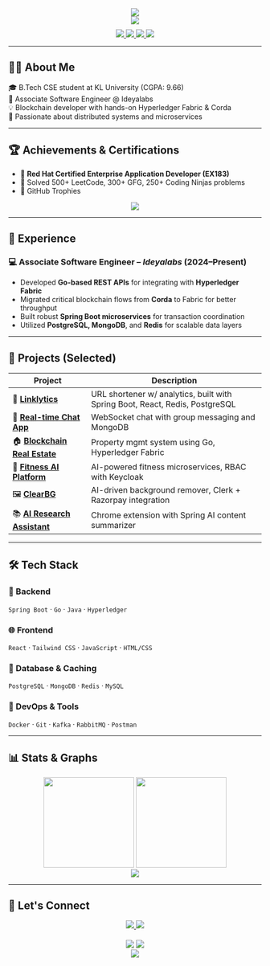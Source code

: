 <!-- Header with animated banner -->
<div align="center">
  <img src="https://capsule-render.vercel.app/api?type=waving&color=3B82F6&height=200&section=header&text=Akhileswar%20Vathaluru&fontSize=80&fontAlignY=35&animation=twinkling&desc=Full%20Stack%20Developer%20|%20Blockchain%20Enthusiast&descAlignY=55&descAlign=50"/>
</div>

<!-- Animated typing effect -->
<div align="center">
  <img src="https://readme-typing-svg.herokuapp.com?font=Fira+Code&weight=500&size=30&pause=1000&color=3B82F6&center=true&vCenter=true&width=600&height=80&lines=Scalable+Systems+Builder;Spring+Boot+%7C+GoLang+%7C+React;Blockchain+%7C+Microservices+%7C+Cloud" />
</div>

<!-- Contact buttons -->
<div align="center" style="margin-top: 10px;">
  <a href="https://www.linkedin.com/in/v-akhileswar-a46062250/">
    <img src="https://img.shields.io/badge/LinkedIn-0077B5?style=for-the-badge&logo=linkedin&logoColor=white" />
  </a>
  <a href="mailto:akhil.vathaluru@gmail.com">
    <img src="https://img.shields.io/badge/Gmail-D14836?style=for-the-badge&logo=gmail&logoColor=white" />
  </a>
  <a href="https://github.com/Akhil351">
    <img src="https://img.shields.io/badge/GitHub-181717?style=for-the-badge&logo=github&logoColor=white" />
  </a>
  <a href="https://akhil-amber.vercel.app/">
    <img src="https://img.shields.io/badge/Portfolio-000?style=for-the-badge&logo=About.me&logoColor=white" />
  </a>
</div>

---

## 👨‍💻 About Me

🎓 B.Tech CSE student at KL University (CGPA: 9.66)  
💼 Associate Software Engineer @ Ideyalabs  
💡 Blockchain developer with hands-on Hyperledger Fabric & Corda  
🚀 Passionate about distributed systems and microservices

---

## 🏆 Achievements & Certifications

- 🧾 **Red Hat Certified Enterprise Application Developer (EX183)**
- 🧠 Solved 500+ LeetCode, 300+ GFG, 250+ Coding Ninjas problems  
- 🏅 GitHub Trophies  
<div align="center">
  <img src="https://github-profile-trophy.vercel.app/?username=akhil351&theme=radical&no-frame=true&row=1" />
</div>

---

## 💼 Experience

### 💻 Associate Software Engineer – *Ideyalabs* (2024–Present)
- Developed **Go-based REST APIs** for integrating with **Hyperledger Fabric**
- Migrated critical blockchain flows from **Corda** to Fabric for better throughput
- Built robust **Spring Boot microservices** for transaction coordination
- Utilized **PostgreSQL, MongoDB**, and **Redis** for scalable data layers

---

## 🚀 Projects (Selected)

| Project | Description |
|--------|-------------|
| 🔗 [**Linklytics**](https://akhil-amber.vercel.app/) | URL shortener w/ analytics, built with Spring Boot, React, Redis, PostgreSQL |
| 💬 [**Real-time Chat App**](https://chat-app-six-sandy-60.vercel.app) | WebSocket chat with group messaging and MongoDB |
| 🏠 [**Blockchain Real Estate**](https://github.com/Akhil351/Real-Estate-Management-System) | Property mgmt system using Go, Hyperledger Fabric |
| 🧠 [**Fitness AI Platform**](https://github.com/Akhil351/fitness) | AI-powered fitness microservices, RBAC with Keycloak |
| 🖼️ [**ClearBG**](https://github.com/Akhil351/ClearBG) | AI-driven background remover, Clerk + Razorpay integration |
| 📚 [**AI Research Assistant**](https://github.com/Akhil351/research-assistant) | Chrome extension with Spring AI content summarizer |

---

## 🛠 Tech Stack

### 🚀 Backend
`Spring Boot` · `Go` · `Java` · `Hyperledger`  
### 🌐 Frontend  
`React` · `Tailwind CSS` · `JavaScript` · `HTML/CSS`  
### 💾 Database & Caching  
`PostgreSQL` · `MongoDB` · `Redis` · `MySQL`  
### 🔧 DevOps & Tools  
`Docker` · `Git` · `Kafka` · `RabbitMQ` · `Postman`

---

## 📊 Stats & Graphs

<div align="center">
  <img src="https://github-readme-stats.vercel.app/api?username=akhil351&show_icons=true&theme=radical" height="180" />
  <img src="https://github-readme-stats.vercel.app/api/top-langs/?username=akhil351&layout=compact&theme=radical" height="180" />
  <br/>
  <img src="https://github-readme-activity-graph.vercel.app/graph?username=akhil351&theme=radical" />
</div>

---

## 🤝 Let's Connect

<div align="center">
  <a href="https://www.linkedin.com/in/v-akhileswar-a46062250/">
    <img src="https://img.shields.io/badge/LinkedIn-blue?style=flat-square&logo=linkedin" />
  </a>
  <a href="mailto:akhil.vathaluru@gmail.com">
    <img src="https://img.shields.io/badge/Gmail-red?style=flat-square&logo=gmail" />
  </a>
</div>

<div align="center" style="margin-top: 20px;">
  <img src="https://komarev.com/ghpvc/?username=akhil351&style=flat-square&color=blue" />
  <img src="https://img.shields.io/github/followers/akhil351?label=Followers&style=social" />
</div>

<!-- Footer -->
<div align="center">
  <img src="https://capsule-render.vercel.app/api?type=waving&color=3B82F6&height=100&section=footer"/>
</div>

